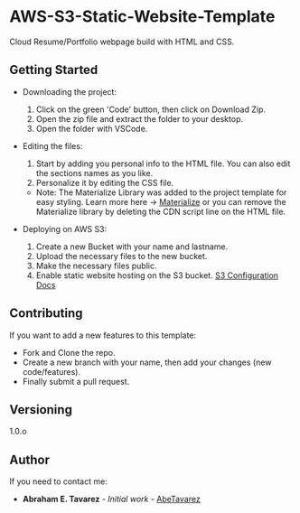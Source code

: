 # AWS-S3-Static-Website-Template

Cloud Resume/Portfolio webpage build with HTML and CSS.

## Getting Started

* Downloading the project:

    1. Click on the green 'Code' button, then click on Download Zip.
    2. Open the zip file and extract the folder to your desktop.
    3. Open the folder with VSCode.

* Editing the files:

    1. Start by adding you personal info to the HTML file. You can also edit the sections names as you like.
    2. Personalize it by editing the CSS file.

    * Note: The Materialize Library was added to the project template for easy styling.
    Learn more here -> [Materialize](https://materializecss.com/getting-started.html) or you can remove the Materialize library by deleting the CDN script line on the HTML file.

* Deploying on AWS S3:

    1. Create a new Bucket with your name and lastname.
    2. Upload the necessary files to the new bucket.
    3. Make the necessary files public.
    4. Enable static website hosting on the S3 bucket. [S3 Configuration Docs](https://docs.aws.amazon.com/AmazonS3/latest/userguide/HostingWebsiteOnS3Setup.html)
        

## Contributing

If you want to add a new features to this template:

- Fork and Clone the repo.
- Create a new branch with your name, then add your changes (new code/features).
- Finally submit a pull request.

## Versioning

1.0.o

## Author

If you need to contact me:

- **Abraham E. Tavarez** - _Initial work_ - [AbeTavarez](https://www.linkedin.com/in/efrenabrahametavarez/)